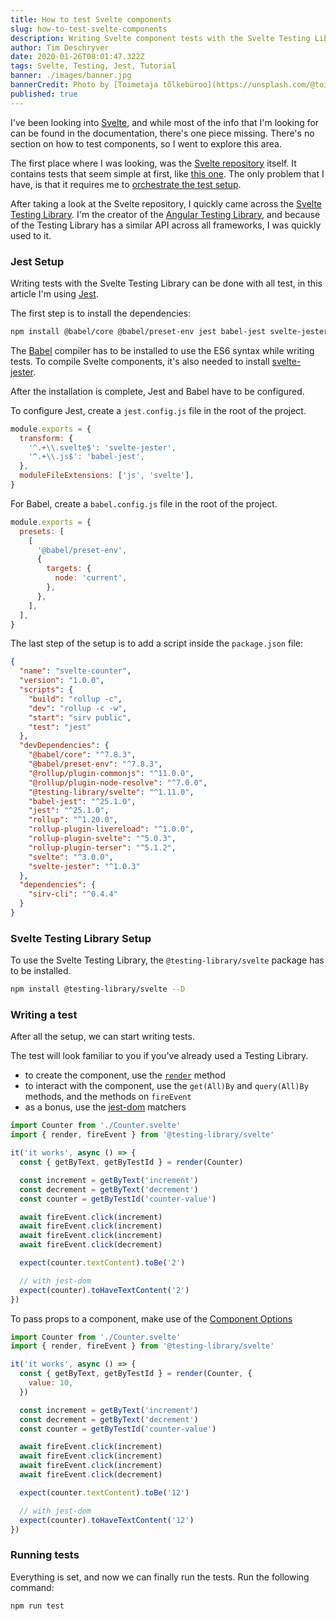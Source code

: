 ```yaml
---
title: How to test Svelte components
slug: how-to-test-svelte-components
description: Writing Svelte component tests with the Svelte Testing Library is simple. Let's take a look at the setup to get you started!
author: Tim Deschryver
date: 2020-01-26T08:01:47.322Z
tags: Svelte, Testing, Jest, Tutorial
banner: ./images/banner.jpg
bannerCredit: Photo by [Toimetaja tõlkebüroo](https://unsplash.com/@toimetaja) on [Unsplash](https://unsplash.com)
published: true
---
```


I've been looking into [Svelte](https://svelte.dev/), and while most of the info that I'm looking for can be found in the documentation, there's one piece missing. There's no section on how to test components, so I went to explore this area.

The first place where I was looking, was the [Svelte repository](https://github.com/sveltejs/svelte) itself. It contains tests that seem simple at first, like [this one](https://github.com/sveltejs/svelte/blob/master/test/custom-elements/samples/props/test.js). The only problem that I have, is that it requires me to [orchestrate the test setup](https://github.com/sveltejs/svelte/blob/master/test/custom-elements/index.js).

After taking a look at the Svelte repository, I quickly came across the [Svelte Testing Library](https://testing-library.com/docs/svelte-testing-library/intro). I'm the creator of the [Angular Testing Library](https://testing-library.com/docs/angular-testing-library/intro), and because of the Testing Library has a similar API across all frameworks, I was quickly used to it.

### Jest Setup

Writing tests with the Svelte Testing Library can be done with all test, in this article I'm using [Jest](https://jestjs.io/).

The first step is to install the dependencies:

```bash
npm install @babel/core @babel/preset-env jest babel-jest svelte-jester -D
```

The [Babel](https://babeljs.io/) compiler has to be installed to use the ES6 syntax while writing tests.
To compile Svelte components, it's also needed to install [svelte-jester](https://github.com/mihar-22/svelte-jester).

After the installation is complete, Jest and Babel have to be configured.

To configure Jest, create a `jest.config.js` file in the root of the project.

```js:jest.config.js
module.exports = {
  transform: {
    '^.+\\.svelte$': 'svelte-jester',
    '^.+\\.js$': 'babel-jest',
  },
  moduleFileExtensions: ['js', 'svelte'],
}
```

For Babel, create a `babel.config.js` file in the root of the project.

```js:babel.config.js
module.exports = {
  presets: [
    [
      '@babel/preset-env',
      {
        targets: {
          node: 'current',
        },
      },
    ],
  ],
}
```

The last step of the setup is to add a script inside the `package.json` file:

```json{8}:package.json
{
  "name": "svelte-counter",
  "version": "1.0.0",
  "scripts": {
    "build": "rollup -c",
    "dev": "rollup -c -w",
    "start": "sirv public",
    "test": "jest"
  },
  "devDependencies": {
    "@babel/core": "^7.8.3",
    "@babel/preset-env": "^7.8.3",
    "@rollup/plugin-commonjs": "^11.0.0",
    "@rollup/plugin-node-resolve": "^7.0.0",
    "@testing-library/svelte": "^1.11.0",
    "babel-jest": "^25.1.0",
    "jest": "^25.1.0",
    "rollup": "^1.20.0",
    "rollup-plugin-livereload": "^1.0.0",
    "rollup-plugin-svelte": "^5.0.3",
    "rollup-plugin-terser": "^5.1.2",
    "svelte": "^3.0.0",
    "svelte-jester": "^1.0.3"
  },
  "dependencies": {
    "sirv-cli": "^0.4.4"
  }
}
```

### Svelte Testing Library Setup

To use the Svelte Testing Library, the `@testing-library/svelte` package has to be installed.

```bash
npm install @testing-library/svelte --D
```

### Writing a test

After all the setup, we can start writing tests.

The test will look familiar to you if you've already used a Testing Library.

- to create the component, use the [`render`](https://testing-library.com/docs/svelte-testing-library/api#render) method
- to interact with the component, use the `get(All)By` and `query(All)By` methods, and the methods on `fireEvent`
- as a bonus, use the [jest-dom](https://testing-library.com/docs/ecosystem-jest-dom) matchers

```js:counter.spec.js
import Counter from './Counter.svelte'
import { render, fireEvent } from '@testing-library/svelte'

it('it works', async () => {
  const { getByText, getByTestId } = render(Counter)

  const increment = getByText('increment')
  const decrement = getByText('decrement')
  const counter = getByTestId('counter-value')

  await fireEvent.click(increment)
  await fireEvent.click(increment)
  await fireEvent.click(increment)
  await fireEvent.click(decrement)

  expect(counter.textContent).toBe('2')

  // with jest-dom
  expect(counter).toHaveTextContent('2')
})
```

To pass props to a component, make use of the [Component Options](https://testing-library.com/docs/svelte-testing-library/api#component-options)

```js:counter.spec.js
import Counter from './Counter.svelte'
import { render, fireEvent } from '@testing-library/svelte'

it('it works', async () => {
  const { getByText, getByTestId } = render(Counter, {
    value: 10,
  })

  const increment = getByText('increment')
  const decrement = getByText('decrement')
  const counter = getByTestId('counter-value')

  await fireEvent.click(increment)
  await fireEvent.click(increment)
  await fireEvent.click(increment)
  await fireEvent.click(decrement)

  expect(counter.textContent).toBe('12')

  // with jest-dom
  expect(counter).toHaveTextContent('12')
})
```

### Running tests

Everything is set, and now we can finally run the tests.
Run the following command:

```bash
npm run test
```
